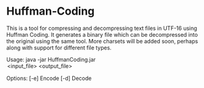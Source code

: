 # Huffman-Coding
This is a tool for compressing and decompressing text files in UTF-16 using Huffman Coding.
It generates a binary file which can be decompressed into the original using the same tool.
More charsets will be added soon, perhaps along with support for different file types.


Usage:  java -jar HuffmanCoding.jar <option> <input_file> <output_file>
  
  Options:  [-e] Encode
            [-d] Decode
